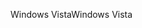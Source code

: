 <span data-ttu-id="d707f-101">Windows Vista</span><span class="sxs-lookup"><span data-stu-id="d707f-101">Windows Vista</span></span>